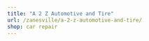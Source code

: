 ```yaml
---
title: "A 2 Z Automotive and Tire"
url: /zanesville/a-2-z-automotive-and-tire/
shop: car repair
---
```

